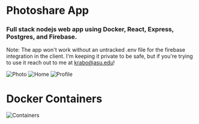 # Photoshare App

### Full stack nodejs web app using Docker, React, Express, Postgres, and Firebase.

Note: The app won't work without an untracked .env file for the firebase integration in the client. I'm keeping it private to be safe, but if you're trying to use it reach out to me at krabo@asu.edu!

![Photo](https://drive.google.com/uc?export=view&id=1v2vWkRuKtMpCOS7PRJrcrMC3XVkE2y5C)
![Home](https://drive.google.com/uc?export=view&id=1TE0pDqf50pT0gl4YF_44rAVhiPS8KuPw)
![Profile](https://drive.google.com/uc?export=view&id=1qJ1ZJjKS32AbrVcACAnFAv6VUFq0Fq3v)

# Docker Containers

![Containers](https://drive.google.com/uc?export=view&id=1G_Nyvh3WyX1F30Y2jSdx-jAJW9fkxlez)
